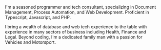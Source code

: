 I'm a seasoned programmer and tech consultant, specializing in Document Management, Process Automation, and Web Development. Proficient in Typescript, Javascript, and PHP.

I bring a wealth of database and web tech experience to the table with experience in many sectors of business including Health, Finance and Legal. Beyond coding, I'm a dedicated family man with a passion for Vehicles and Motorsport.